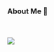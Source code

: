 ### About Me 👋

<br /><br />
![](https://github-readme-stats.vercel.app/apiusername=●●●&show_icons=true&theme=★★★)
